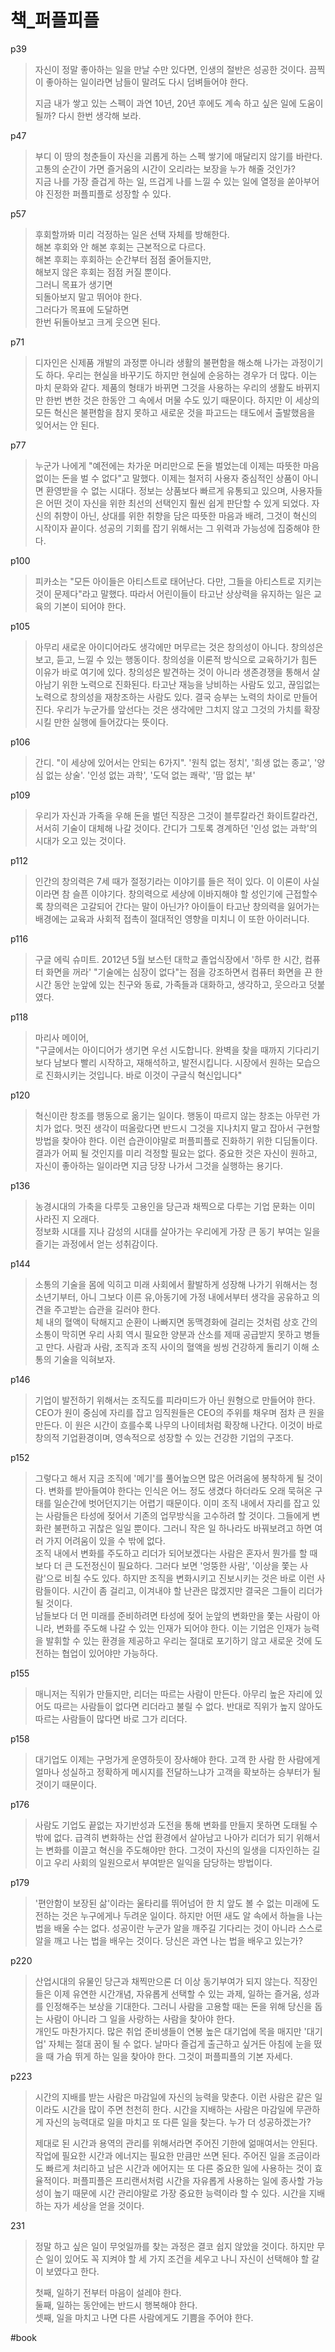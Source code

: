 # 책_퍼플피플

p39
> 자신이 정말 좋아하는 일을 만날 수만 있다면, 인생의 절반은 성공한 것이다. 끔찍이 좋아하는 일이라면 남들이 말려도 다시 덤벼들어야 한다.   
>   
> 지금 내가 쌓고 있는 스펙이 과연 10년, 20년 후에도 계속 하고 싶은 일에 도움이 될까? 다시 한번 생각해 보라.  

p47
> 부디 이 땅의 청춘들이 자신을 괴롭게 하는 스펙 쌓기에 매달리지 않기를 바란다.  
> 고통의 순간이 가면 즐거움의 시간이 오리라는 보장을 누가 해줄 것인가?  
> 지금 나를 가장 즐겁게 하는 일, 뜨겁게 나를 느낄 수 있는 일에 열정을 쏟아부어야 진정한 퍼플피플로 성장할 수 있다.   

p57
> 후회할까봐 미리 걱정하는 일은 선택 자체를 방해한다.  
> 해본 후회와 안 해본 후회는 근본적으로 다르다.  
> 해본 후회는 후회하는 순간부터 점점 줄어들지만,   
> 해보지 않은 후회는 점점 커질 뿐이다.   
> 그러니 목표가 생기면  
> 되돌아보지 말고 뛰어야 한다.  
> 그러다가 목표에 도달하면  
> 한번 뒤돌아보고 크게 웃으면 된다.    

p71
> 디자인은 신제품 개발의 과정뿐 아니라 생활의 불편함을 해소해 나가는 과정이기도 하다. 우리는 현실을 바꾸기도 하지만 현실에 순응하는 경우가 더 많다. 이는 마치 문화와 같다. 제품의 형태가 바뀌면 그것을 사용하는 우리의 생활도 바뀌지만 한번 변한 것은 한동안 그 속에서 머물 수도 있기 때문이다. 하지만 이 세상의 모든 혁신은 불편함을 참지 못하고 새로운 것을 파고드는 태도에서 출발했음을 잊어서는 안 된다.   

p77
> 누군가 나에게 "예전에는 차가운 머리만으로 돈을 벌었는데 이제는 따뜻한 마음 없이는 돈을 벌  수 없다"고 말했다. 이제는 철저히 사용자 중심적인 상품이 아니면 환영받을 수 없는 시대다. 정보는 상품보다 빠르게 유통되고 있으며, 사용자들은 어떤 것이 자신을 위한 최선의 선택인지 훨씬 쉽게 판단할 수 있게 되었다. 자신의 취향이 아닌, 상대를 위한 취향을 담은 따뜻한 마음과 배려, 그것이 혁신의 시작이자 끝이다. 성공의 기회를 잡기 위해서는 그 위력과 가능성에 집중해야 한다.   

p100
> 피카소는 "모든 아이들은 아티스트로 태어난다. 다만, 그들을 아티스트로 지키는 것이 문제다"라고 말했다. 따라서 어린이들이 타고난 상상력을 유지하는 일은 교육의 기본이 되어야 한다.    

p105
> 아무리 새로운 아이디어라도 생각에만 머무르는 것은 창의성이 아니다. 창의성은 보고, 듣고, 느낄 수 있는 행동이다. 창의성을 이론적 방식으로 교육하기가 힘든 이유가 바로 여기에 있다. 창의성은 발견하는 것이 아니라 생존경쟁을 통해서 살아남기 위한 노력으로 진화된다. 타고난 재능을 낭비하는 사람도 있고, 끊임없는 노력으로 창의성을 재창조하는 사람도 있다. 결국 승부는 노력의 차이로 만들어진다. 우리가 누군가를 앞선다는 것은 생각에만 그치지 않고 그것의 가치를 확장시킬 만한 실행에 들어갔다는 뜻이다.    

p106
> 간디. "이 세상에 있어서는 안되는 6가지". '원칙 없는 정치', '희생 없는 종교', '양심 없는 상술'. '인성 없는 과학', '도덕 없는 쾌락', '땀 없는 부'   

p109
> 우리가 자신과 가족을 우해 돈을 벌던 직장은 그것이 블루칼라건 화이트칼라건, 서서히 기술이 대체해 나갈 것이다. 간디가 그토록 경계하던 '인성 없는 과학'의 시대가 오고 있는 것이다.  

p112
> 인간의 창의력은 7세 때가 절정기라는 이야기를 들은 적이 있다. 이 이론이 사실이라면 참 슬픈 이야기다. 창의력으로 세상에 이바지해야 할 성인기에 근접할수록 창의력은 고갈되어 간다는 말이 아닌가? 아이들이 타고난 창의력을 잃어가는 배경에는 교육과 사회적 접촉이 절대적인 영향을 미치니 이 또한 아이러니다.    

p116
> 구글 에릭 슈미트. 2012년 5월 보스턴 대학교 졸업식장에서 '하루 한 시간, 컴퓨터 화면을 꺼라' "기술에는 심장이 없다"는 점을 강조하면서 컴퓨터 화면을 끈 한 시간 동안 눈앞에 있는 친구와 동료, 가족들과 대화하고, 생각하고, 웃으라고 덧붙였다.    

p118
> 마리사 메이어,   
> "구글에서는 아이디어가 생기면 우선 시도합니다. 완벽을 찾을 때까지 기다리기보다 남보다 빨리 시작하고, 재해석하고, 발전시킵니다. 시장에서 원하는 모습으로 진화시키는 것입니다. 바로 이것이 구글식 혁신입니다"  

p120
> 혁신이란 창조를 행동으로 옮기는 일이다. 행동이 따르지 않는 창조는 아무런 가치가 없다. 멋진 생각이 떠올랐다면 반드시 그것을 지나치지 말고 잡아서 구현할 방법을 찾아야 한다. 이런 습관이야말로 퍼플피플로 진화하기 위한 디딤돌이다. 결과가 어찌 될 것인지를 미리 걱정할 필요는 없다. 중요한 것은 자신이 원하고, 자신이 좋아하는 일이라면 지금 당장 나가서 그것을 실행하는 용기다.    

p136
> 농경시대의 가축을 다루듯 고용인을 당근과 채찍으로 다루는 기업 문화는 이미 사라진 지 오래다.   
> 정보화 시대를 지나 감성의 시대를 살아가는 우리에게 가장 큰 동기 부여는 일을 즐기는 과정에서 얻는 성취감이다.    

p144
> 소통의 기술을 몸에 익히고 미래 사회에서 활발하게 성장해 나가기 위해서는 청소년기부터, 아니 그보다 이른 유,아동기에 가정 내에서부터 생각을 공유하고 의견을 주고받는 습관을 길러야 한다.   
> 체 내의 혈액이 탁해지고 순환이 나빠지면 동맥경화에 걸리는 것처럼 상호 간의 소통이 막히면 우리 사회 역시 필요한 양분과 산소를 제때 공급받지 못하고 병들고 만다. 사람과 사람, 조직과 조직 사이의 혈액을 씽씽 건강하게 돌리기 이해 소통의 기술을 익혀보자.   

p146
> 기업이 발전하기 위해서는 조직도를 피라미드가 아닌 원형으로 만들어야 한다.  
> CEO가 원이 중심에 자리를 잡고 임직원들은 CEO의 주위를 채우며 점차 큰 원을 만든다. 이 원은 시간이 흐를수록 나무의 나이테처럼 확장해 나간다. 이것이 바로 창의적 기업환경이며, 영속적으로 성장할 수 있는 건강한 기업의 구조다.   

p152
> 그렇다고 해서 지금 조직에 '메기'를 풀어높으면 많은 어려움에 봉착하게 될 것이다. 변화를 받아들여야 한다는 인식은 어느 정도 생겼다 하더라도 오래 묵혀온 구태를 일순간에 벗어던지기는 어렵기 때문이다. 이미 조직 내에서 자리를 잡고 있는 사람들은 타성에 젖어서 기존의 업무방식을 고수하려 할 것이다. 그들에게 변화란 불편하고 귀찮은 일일 뿐이다. 그러니 작은 일 하나라도 바꿔보려고 하면 여러 가지 어려움이 있을 수 밖에 없다.    
> 조직 내에서 변화를 주도하고 리더가 되어보겠다는 사람은 혼자서 뭔가를 할 때보다 더 큰 도전정신이 필요하다. 그러다 보면 '엉뚱한 사람', '이상을 쫓는 사람'으로 비칠 수도 있다. 하지만 조직을 변화시키고 진보시키는 것은 바로 이런 사람들이다. 시간이 좀 걸리고, 이겨내야 할 난관은 많겠지만 결국은 그들이 리더가 될 것이다.    
> 남들보다 더 먼 미래를 준비하려면 타성에 젖어 눈앞의 변화만을 쫓는 사람이 아니라, 변화를 주도해 나갈 수 있는 인재가 되어야 한다. 이는 기업은 인재가 능력을 발휘할 수 있는 환경을 제공하고 우리는 절대로 포기하기 않고 새로운 것에 도전하는 협업이 있어야만 가능하다.    

p155
> 매니저는 직위가 만들지만, 리더는 따르는 사람이 만든다. 아무리 높은 자리에 있어도 따르는 사람들이 없다면 리더라고 불릴 수 없다. 반대로 직위가 높지 않아도 따르는 사람들이 많다면 바로 그가 리더다.    

p158
> 대기업도 이제는 구멍가게 운영하듯이 장사해야 한다. 고객 한 사람 한 사람에게 얼마나 성실하고 정확하게 메시지를 전달하느냐가 고객을 확보하는 승부터가 될 것이기 때문이다.    

p176
> 사람도 기업도 끝없는 자기반성과 도전을 통해 변화를 만들지 못하면 도태될 수 밖에 없다. 급격히 변화하는 산업 환경에서 살아남고 나아가 리더가 되기 위해서는 변화를 이끌고 혁신을 주도해야만 한다. 그것이 자신의 일생을 디자인하는 길이고 우리 사회의 일원으로서 부여받은 일익을 담당하는 방법이다.    

p179
> '편안함이 보장된 삶'이라는 울타리를 뛰어넘어 한 치 앞도 볼 수 없는 미래에 도전하는 것은 누구에게나 두려운 일이다. 하지만 어떤 새도 알 속에서 하늘을 나는 법을 배울 수는 없다. 성공이란 누군가 알을 깨주길 기다리는 것이 아니라 스스로 알을 깨고 나는 법을 배우는 것이다. 당신은 과연 나는 법을 배우고 있는가?  

p220
> 산업시대의 유물인 당근과 채찍만으론 더 이상 동기부여가 되지 않는다. 직장인들은 이제 유연한 시간개념, 자유롭게 선택할 수 있는 과제, 일하는 즐거움, 성과를 인정해주는 보상을 기대한다. 그러니 사람을 고용할 때는 돈을 위해 당신을 돕는 사람이 아니라 그 일을 사랑하는 사람을 찾아야 한다.   
> 개인도 마찬가지다. 많은 취업 준비생들이 연봉 높은 대기업에 목을 매지만 '대기업' 자체는 절대 꿈이 될 수 없다. 날마다 즐겁게 출근하고 싶거든 아침에 눈을 떴을 때 가슴 뛰게 하는 일을 찾아야 한다. 그것이 퍼플피플의 기본 자세다.    

p223
> 시간의 지배를 받는 사람은 마감일에 자신의 능력을 맞춘다. 이런 사람은 같은 일이라도 시간을 많이 주면 천천히 한다. 시간을 지배하는 사람은 마감일에 무관하게 자신의 능력대로 일을 마치고 또 다른 일을 찾는다. 누가 더 성공하겠는가?  
>   
> 제대로 된 시간과 용역의 관리를 위해서라면 주어진 기한에 얾매여서는 안된다. 작업에 필요한 시간과 에너지는 필요한 만큼만 쓰면 된다. 주어진 일을 조금이라도 빠르게 처리하고 남은 시간과 에어지는 또 다른 중요한 일에 사용하는 것이 효율적이다. 퍼플피플은 프리랜서처럼 시간을 자유롭게 사용하는 일에 종사할 가능성이 높기 때문에 시간 관리야말로 가장 중요한 능력이라 할 수 있다. 시간을 지배하는 자가 세상을 얻을 것이다.   

231
> 정말 하고 싶은 일이 무엇일까를 찾는 과정은 결코 쉽지 않았을 것이다. 하지만 무슨 일이 있어도 꼭 지켜야 할 세 가지 조건을 세우고 나니 자신이 선택해야 할 갈이 보였다고 한다.  
>   
> 첫째, 일하기 전부터 마음이 설레야 한다.  
> 둘째, 일하는 동안에는 반드시 행복해야 한다.  
> 셋째, 일을 마치고 나면 다른 사람에게도 기쁨을 주어야 한다.  

#book